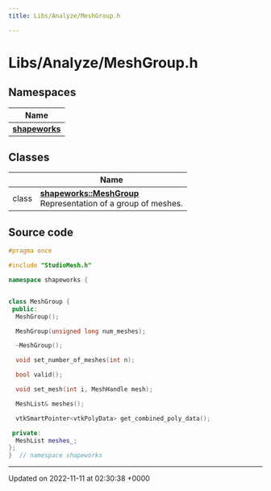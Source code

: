 ```yaml
---
title: Libs/Analyze/MeshGroup.h

---
```


# Libs/Analyze/MeshGroup.h



## Namespaces

| Name           |
| -------------- |
| **[shapeworks](../Namespaces/namespaceshapeworks.md)**  |

## Classes

|                | Name           |
| -------------- | -------------- |
| class | **[shapeworks::MeshGroup](../Classes/classshapeworks_1_1MeshGroup.md)** <br>Representation of a group of meshes.  |




## Source code

```cpp
#pragma once

#include "StudioMesh.h"

namespace shapeworks {


class MeshGroup {
 public:
  MeshGroup();

  MeshGroup(unsigned long num_meshes);

  ~MeshGroup();

  void set_number_of_meshes(int n);

  bool valid();

  void set_mesh(int i, MeshHandle mesh);

  MeshList& meshes();

  vtkSmartPointer<vtkPolyData> get_combined_poly_data();

 private:
  MeshList meshes_;
};
}  // namespace shapeworks
```


-------------------------------

Updated on 2022-11-11 at 02:30:38 +0000
